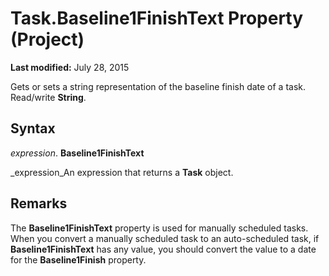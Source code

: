 
# Task.Baseline1FinishText Property (Project)

 **Last modified:** July 28, 2015

Gets or sets a string representation of the baseline finish date of a task. Read/write  **String**.

## Syntax

 _expression_. **Baseline1FinishText**

 _expression_An expression that returns a  **Task** object.


## Remarks

The  **Baseline1FinishText** property is used for manually scheduled tasks. When you convert a manually scheduled task to an auto-scheduled task, if **Baseline1FinishText** has any value, you should convert the value to a date for the **Baseline1Finish** property.

